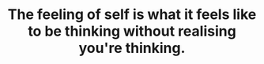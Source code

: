 ---
title: The feeling of self is what it feels like to be thinking without realising you're thinking.
tags: self consciousness experience mindfulness perception
star: true
order: 9
---